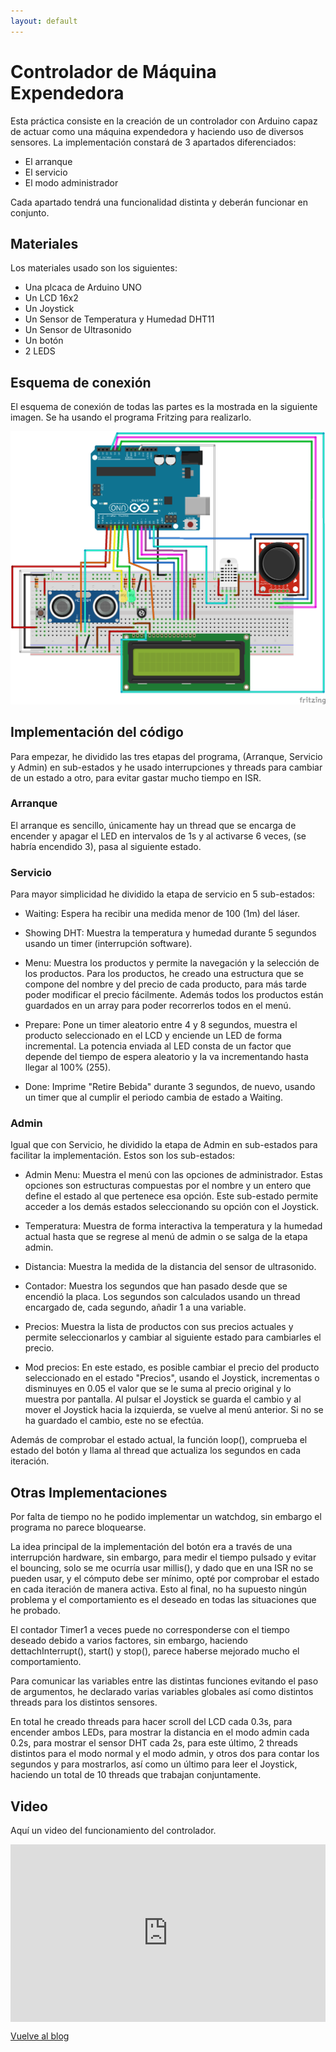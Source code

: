 ```yaml
---
layout: default
---
```


# Controlador de Máquina Expendedora

Esta práctica consiste en la creación de un controlador con Arduino capaz de actuar como una máquina expendedora y haciendo uso de diversos sensores.
La implementación constará de 3 apartados diferenciados:
- El arranque
- El servicio
- El modo administrador

Cada apartado tendrá una funcionalidad distinta y deberán funcionar en conjunto.

## Materiales

Los materiales usado son los siguientes:
- Una plcaca de Arduino UNO
- Un LCD 16x2
- Un Joystick
- Un Sensor de Temperatura y Humedad DHT11
- Un Sensor de Ultrasonido
- Un botón
- 2 LEDS

## Esquema de conexión

El esquema de conexión de todas las partes es la mostrada en la siguiente imagen. 
Se ha usando el programa Fritzing para realizarlo.

![Circuito de Arduino](./media/circuito.png)

## Implementación del código

Para empezar, he dividido las tres etapas del programa, (Arranque, Servicio y Admin) en sub-estados y he usado interrupciones y threads para cambiar de un estado a otro, para evitar gastar mucho tiempo en ISR.

### Arranque

El arranque es sencillo, únicamente hay un thread que se encarga de encender y apagar el LED en intervalos de 1s y al activarse 6 veces, (se habría encendido 3), pasa al siguiente estado.

### Servicio

Para mayor simplicidad he dividido la etapa de servicio en 5 sub-estados:

- Waiting: Espera ha recibir una medida menor de 100 (1m) del láser.

- Showing DHT: Muestra la temperatura y humedad durante 5 segundos usando un timer (interrupción software).

- Menu: Muestra los productos y permite la navegación y la selección de los productos.
Para los productos, he creado una estructura que se compone del nombre y del precio de cada producto, para más tarde poder modificar el precio fácilmente.
Además todos los productos están guardados en un array para poder recorrerlos todos en el menú.

- Prepare: Pone un timer aleatorio entre 4 y 8 segundos, muestra el producto seleccionado en el LCD y enciende un LED de forma incremental.
La potencia enviada al LED consta de un factor que depende del tiempo de espera aleatorio y la va incrementando hasta llegar al 100% (255).

- Done: Imprime "Retire Bebida" durante 3 segundos, de nuevo, usando un timer que al cumplir el periodo cambia de estado a Waiting.

### Admin

Igual que con Servicio, he dividido la etapa de Admin en sub-estados para facilitar la implementación. Estos son los sub-estados:

- Admin Menu: Muestra el menú con las opciones de administrador. Estas opciones son estructuras compuestas por el nombre y un entero que define el estado al que pertenece esa opción.
Este sub-estado permite acceder a los demás estados seleccionando su opción con el Joystick.

- Temperatura: Muestra de forma interactiva la temperatura y la humedad actual hasta que se regrese al menú de admin o se salga de la etapa admin.

- Distancia: Muestra la medida de la distancia del sensor de ultrasonido.

- Contador: Muestra los segundos que han pasado desde que se encendió la placa. Los segundos son calculados usando un thread encargado de, cada segundo, añadir 1 a una variable.

- Precios: Muestra la lista de productos con sus precios actuales y permite seleccionarlos y cambiar al siguiente estado para cambiarles el precio.

- Mod precios: En este estado, es posible cambiar el precio del producto seleccionado en el estado "Precios", usando el Joystick, incrementas o disminuyes en 0.05 el valor que se le suma al precio original y lo muestra por pantalla. Al pulsar el Joystick se guarda el cambio y al mover el Joystick hacia la izquierda, se vuelve al menú anterior. 
Si no se ha guardado el cambio, este no se efectúa.


Además de comprobar el estado actual, la función loop(), comprueba el estado del botón y llama al thread que actualiza los segundos en cada iteración.

## Otras Implementaciones
Por falta de tiempo no he podido implementar un watchdog, sin embargo el programa no parece bloquearse.

La idea principal de la implementación del botón era a través de una interrupción hardware, sin embargo, para medir el tiempo pulsado y evitar el bouncing, solo se me ocurría usar millis(), y dado que en una ISR no se pueden usar, y el cómputo debe ser mínimo, opté por comprobar el estado en cada iteración de manera activa. Esto al final, no ha supuesto ningún problema y el comportamiento es el deseado en todas las situaciones que he probado.

El contador Timer1 a veces puede no corresponderse con el tiempo deseado debido a varios factores, sin embargo, haciendo dettachInterrupt(), start() y stop(), parece haberse mejorado mucho el comportamiento.

Para comunicar las variables entre las distintas funciones evitando el paso de argumentos, he declarado varias variables globales así como distintos threads para los distintos sensores.

En total he creado threads para hacer scroll del LCD cada 0.3s, para encender ambos LEDs, para mostrar la distancia en el modo admin cada 0.2s, para mostrar el sensor DHT cada 2s, para este último, 2 threads distintos para el modo normal y el modo admin, y otros dos para contar los segundos y para mostrarlos, así como un último para leer el Joystick, haciendo un total de 10 threads que trabajan conjuntamente.

## Video

Aquí un video del funcionamiento del controlador.

<div style="position: relative; padding-bottom: 56.25%; height: 0;"><iframe src="https://jumpshare.com/embed/48FxAYcAk2giIT5oXqwC" frameborder="0" webkitallowfullscreen mozallowfullscreen allowfullscreen style="position: absolute; top: 0; left: 0; width: 100%; height: 100%;"></iframe></div>

[Vuelve al blog](../)
